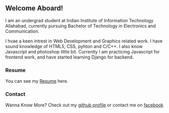 ## Welcome Aboard!

I am an undergrad student at Indian Institute of Information Technology Allahabad, currently pursuing Bachelor of Technology in Electronics and Communication.

I hvae a keen intrest in Web Development and Graphics related work. I have sound knowledge of HTML5, CSS, pyhton and C/C++. I also know Javascript and photoshop little bit.
Currently I am practicing Javascript for frontend work, and have started learning Django for backend.




### Resume

You can see my [Resume](https://ajiteshgupta.github.io/resume.html) here. 




### Contact

Wanna Know More? Check out my [github profile](https://github.com/AjiteshGupta) or contact me on [facebook](https://www.facebook.com/ajitesh.gupta13)

